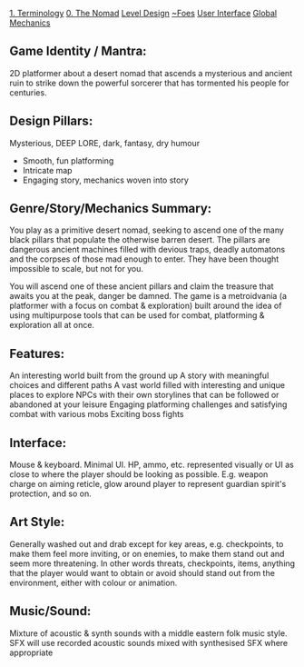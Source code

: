 [1. Terminology](1.%20Terminology.md)
[0. The Nomad](0.%20The%20Nomad.md)
[Level Design](Level%20Design.md)
[~Foes](~Foes.md)
[User Interface](User%20Interface.md)
[Global Mechanics](Global%20Mechanics.md)

## Game Identity / Mantra:
2D platformer about a desert nomad that ascends a mysterious and ancient ruin to strike down the powerful sorcerer that has tormented his people for centuries.

## Design Pillars:
Mysterious, DEEP LORE, dark, fantasy, dry humour
-   Smooth, fun platforming
-   Intricate map
-   Engaging story, mechanics woven into story

## Genre/Story/Mechanics Summary:
You play as a primitive desert nomad, seeking to ascend one of the many black pillars that populate the otherwise barren desert. The pillars are dangerous ancient machines filled with devious traps, deadly automatons and the corpses of those mad enough to enter. They have been thought impossible to scale, but not for you.

You will ascend one of these ancient pillars and claim the treasure that awaits you at the peak, danger be damned. The game is a metroidvania (a platformer with a focus on combat & exploration) built around the idea of using multipurpose tools that can be used for combat, platforming & exploration all at once.

## Features:
An interesting world built from the ground up
A story with meaningful choices and different paths
A vast world filled with interesting and unique places to explore
NPCs with their own storylines that can be followed or abandoned at your leisure
Engaging platforming challenges and satisfying combat with various mobs
Exciting boss fights

## Interface:
Mouse & keyboard. Minimal UI. HP, ammo, etc. represented visually or UI as close to where the player should be looking as possible. E.g. weapon charge on aiming reticle, glow around player to represent guardian spirit's protection, and so on.

## Art Style:
Generally washed out and drab except for key areas, e.g. checkpoints, to make them feel more inviting, or on enemies, to make them stand out and seem more threatening. In other words threats, checkpoints, items, anything that the player would want to obtain or avoid should stand out from the environment, either with colour or animation.

## Music/Sound:
Mixture of acoustic & synth sounds with a middle eastern folk music style. SFX will use recorded acoustic sounds mixed with synthesised SFX where appropriate